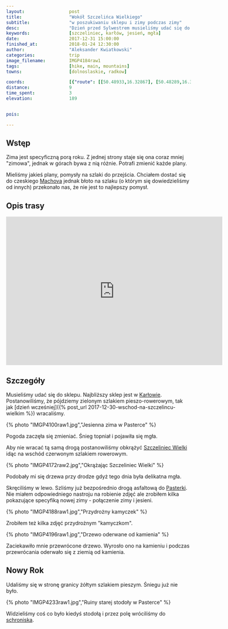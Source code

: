 ```yaml
---
layout:                 post
title:                  "Wokół Szczelińca Wielkiego"
subtitle:               "w poszukiwaniu sklepu i zimy podczas zimy"
desc:                   "Dzień przed Sylwestrem musieliśmy udać się do sklepu. Najbliższy był w Karłowie. Postanowiliśmy wrócić tak, aby okrążyć Szczeliniec Wielki."
keywords:               [szczeliniec, karłów, jesień, mgła]
date:                   2017-12-31 15:00:00
finished_at:            2018-01-24 12:30:00
author:                 "Aleksander Kwiatkowski"
categories:             trip
image_filename:         IMGP4184raw1
tags:                   [hike, main, mountains]
towns:                  [dolnoslaskie, radkow]

coords:                 [{"route": [[50.48933,16.32867], [50.48289,16.32609], [50.47535,16.33802], [50.47655,16.35631], [50.48546,16.35107], [50.48846,16.34017], [50.48529,16.33056], [50.48939,16.32832]], "type": "hike"}]
distance:               9
time_spent:             3
elevation:              189


pois:

---
```


[wiki-machov]: https://pl.wikipedia.org/wiki/Machov
[wiki-karlow]: https://pl.wikipedia.org/wiki/Kar%C5%82%C3%B3w
[wiki-szczeliniec-wielki]: https://pl.wikipedia.org/wiki/Szczeliniec_Wielki
[wiki-pasterka-schronisko]: https://pl.wikipedia.org/wiki/Schronisko_PTTK_%E2%80%9EPasterka%E2%80%9D
[wiki-pasterka]: https://pl.wikipedia.org/wiki/Pasterka_(wojew%C3%B3dztwo_dolno%C5%9Bl%C4%85skie)

Wstęp
-----

Zima jest specyficzną porą roku. Z jednej strony staje się ona coraz mniej
"zimowa", jednak w górach bywa z nią różnie. Potrafi zmienić każde plany.

Mieliśmy jakieś plany, pomysły na szlaki do przejścia. Chciałem dostać się do
czeskiego [Machova][wiki-machov] jednak błoto na szlaku (o którym się dowiedzieliśmy
od innych) przekonało nas,
że nie jest to najlepszy pomysł.

Opis trasy
---------

<iframe height='405' width='590' frameborder='0' allowtransparency='true' scrolling='no' src='https://www.strava.com/activities/1338144158/embed/a67b0b28c7389345aae09a21e82fd17df2fb4c68'></iframe>

Szczegóły
---------

Musieliśmy udać się do sklepu. Najbliższy sklep jest w [Karłowie][wiki-karlow].
Postanowiliśmy, że pójdziemy zielonym szlakiem pieszo-rowerowym,
tak jak [dzień wcześniej]({% post_url 2017-12-30-wschod-na-szczelincu-wielkim %})
wracaliśmy.

{% photo "IMGP4100raw1.jpg","Jesienna zima w Pasterce" %}

Pogoda zaczęła się zmieniać. Śnieg topniał i pojawiła się mgła.

Aby nie wracać tą samą drogą postanowiliśmy obkrążyć [Szczeliniec Wielki][wiki-szczeliniec-wielki]
idąc na wschód czerwonym szlakiem rowerowym.

{% photo "IMGP4172raw2.jpg","Okrążając Szczeliniec Wielki" %}

Podobały mi się drzewa przy drodze gdyż tego dnia była delikatna mgła.

Skręciliśmy w lewo. Szliśmy już bezpośrednio drogą asfaltową do
[Pasterki][wiki-pasterka]. Nie miałem odpowiedniego nastroju na robienie zdjęć
ale zrobiłem kilka pokazujące specyfiką nowej zimy - połączenie zimy i jesieni.

{% photo "IMGP4188raw1.jpg","Przydrożny kamyczek" %}

Zrobiłem też kilka zdjęć przydrożnym "kamyczkom".

{% photo "IMGP4196raw1.jpg","Drzewo oderwane od kamienia" %}

Zaciekawiło mnie przewrócone drzewo. Wyrosło ono na kamieniu i podczas przewrócania
oderwało się z ziemią od kamienia.

Nowy Rok
--------

Udaliśmy się w stronę granicy żółtym szlakiem pieszym. Śniegu już nie było.

{% photo "IMGP4233raw1.jpg","Ruiny starej stodoły w Pasterce" %}

Widzieliśmy coś co było kiedyś stodołą i przez polę wróciliśmy do
[schroniska][wiki-pasterka-schronisko].
